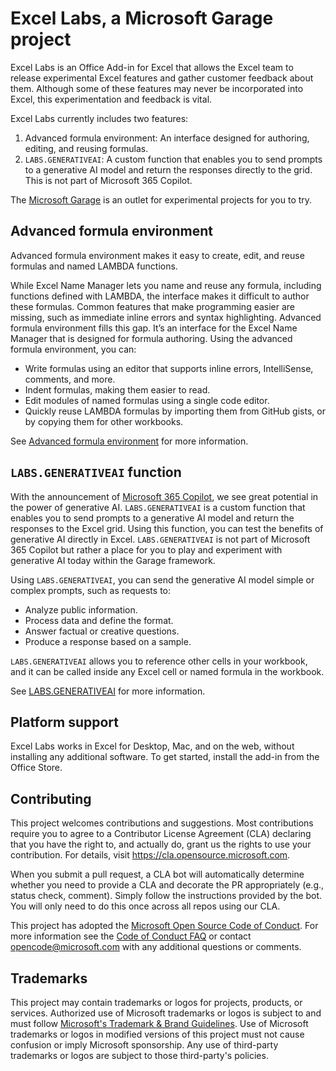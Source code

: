 # Excel Labs, a Microsoft Garage project

Excel Labs is an Office Add-in for Excel that allows the Excel team to release experimental Excel features and gather customer feedback about them. Although some of these features may never be incorporated into Excel, this experimentation and feedback is vital.

Excel Labs currently includes two features:

1. Advanced formula environment: An interface designed for authoring, editing, and reusing formulas.
1. `LABS.GENERATIVEAI`: A custom function that enables you to send prompts to a generative AI model and return the responses directly to the grid. This is not part of Microsoft 365 Copilot.

The [Microsoft Garage](https://garage.microsoft.com) is an outlet for experimental projects for you to try.

## Advanced formula environment

Advanced formula environment makes it easy to create, edit, and reuse formulas and named LAMBDA functions.

While Excel Name Manager lets you name and reuse any formula, including functions defined with LAMBDA, the interface makes it difficult to author these formulas. Common features that make programming easier are missing, such as immediate inline errors and syntax highlighting. Advanced formula environment fills this gap. It’s an interface for the Excel Name Manager that is designed for formula authoring. Using the advanced formula environment, you can:

- Write formulas using an editor that supports inline errors, IntelliSense, comments, and more.
- Indent formulas, making them easier to read.
- Edit modules of named formulas using a single code editor.
- Quickly reuse LAMBDA formulas by importing them from GitHub gists, or by copying them for other workbooks.

See [Advanced formula environment](/advanced-formula-environment/README.md) for more information.

## `LABS.GENERATIVEAI` function

With the announcement of [Microsoft 365 Copilot](https://blogs.microsoft.com/blog/2023/03/16/introducing-microsoft-365-copilot-your-copilot-for-work/), we see great potential in the power of generative AI. `LABS.GENERATIVEAI` is a custom function that enables you to send prompts to a generative AI model and return the responses to the Excel grid. Using this function, you can test the benefits of generative AI directly in Excel. `LABS.GENERATIVEAI` is not part of Microsoft 365 Copilot but rather a place for you to play and experiment with generative AI today within the Garage framework.

Using `LABS.GENERATIVEAI`, you can send the generative AI model simple or complex prompts, such as requests to:

- Analyze public information.
- Process data and define the format.
- Answer factual or creative questions.
- Produce a response based on a sample.

`LABS.GENERATIVEAI` allows you to reference other cells in your workbook, and it can be called inside any Excel cell or named formula in the workbook.

See [LABS.GENERATIVEAI](/labs-generative-ai/README.md) for more information.

## Platform support

Excel Labs works in Excel for Desktop, Mac, and on the web, without installing any additional software. To get started, install the add-in from the Office Store.

## Contributing

This project welcomes contributions and suggestions.  Most contributions require you to agree to a Contributor License Agreement (CLA) declaring that you have the right to, and actually do, grant us the rights to use your contribution. For details, visit https://cla.opensource.microsoft.com.

When you submit a pull request, a CLA bot will automatically determine whether you need to provide a CLA and decorate the PR appropriately (e.g., status check, comment). Simply follow the instructions provided by the bot. You will only need to do this once across all repos using our CLA.

This project has adopted the [Microsoft Open Source Code of Conduct](https://opensource.microsoft.com/codeofconduct/). For more information see the [Code of Conduct FAQ](https://opensource.microsoft.com/codeofconduct/faq/) or contact [opencode@microsoft.com](mailto:opencode@microsoft.com) with any additional questions or comments.

## Trademarks

This project may contain trademarks or logos for projects, products, or services. Authorized use of Microsoft trademarks or logos is subject to and must follow [Microsoft's Trademark & Brand Guidelines](https://www.microsoft.com/legal/intellectualproperty/trademarks/usage/general). Use of Microsoft trademarks or logos in modified versions of this project must not cause confusion or imply Microsoft sponsorship. Any use of third-party trademarks or logos are subject to those third-party's policies.
